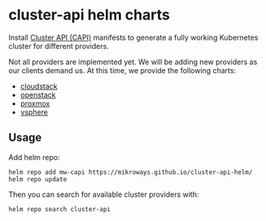 # cluster-api helm charts

Install [Cluster API (CAPI)](https://cluster-api.sigs.k8s.io/) manifests to
generate a fully working Kubernetes cluster for different providers.

Not all providers are implemented yet. We will be adding new providers as our
clients demand us. At this time, we provide the following charts:

* [cloudstack](./charts/capi-cloudstack)
* [openstack](./charts/capi-openstack)
* [proxmox](./charts/capi-proxmox)
* [vsphere](./charts/capi-vsphere)


## Usage

Add helm repo:

```
helm repo add mw-capi https://mikroways.github.io/cluster-api-helm/ 
helm repo update
```

Then you can search for available cluster providers with:

```
helm repo search cluster-api
```


